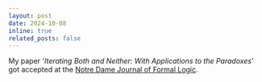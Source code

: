 ```yaml
---
layout: post
date: 2024-10-08 
inline: true
related_posts: false
---
```


My paper '_Iterating Both and Neither: With Applications to the Paradoxes_' got accepted at the [Notre Dame Journal of Formal Logic](https://ndjfl.nd.edu///).
